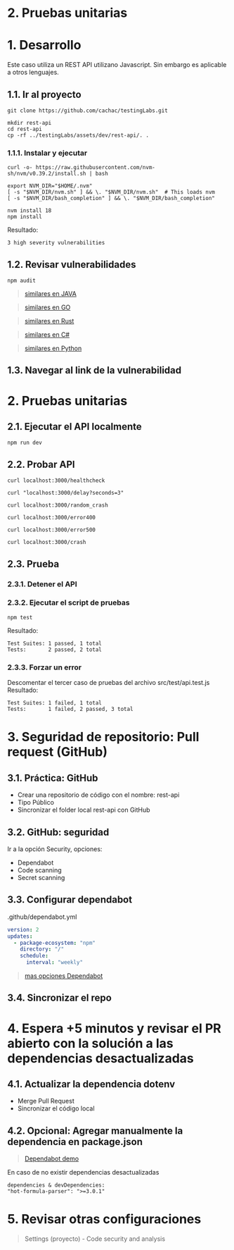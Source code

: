 # 2. Pruebas unitarias <!-- omit in toc -->


# 1. Desarrollo
Este caso utiliza un REST API utilizano Javascript. Sin embargo es aplicable a otros lenguajes.

## 1.1. Ir al proyecto
```
git clone https://github.com/cachac/testingLabs.git

mkdir rest-api
cd rest-api
cp -rf ../testingLabs/assets/dev/rest-api/. .
```
### 1.1.1. Instalar y ejecutar
```
curl -o- https://raw.githubusercontent.com/nvm-sh/nvm/v0.39.2/install.sh | bash

export NVM_DIR="$HOME/.nvm"
[ -s "$NVM_DIR/nvm.sh" ] && \. "$NVM_DIR/nvm.sh"  # This loads nvm
[ -s "$NVM_DIR/bash_completion" ] && \. "$NVM_DIR/bash_completion"

nvm install 18
npm install
```
Resultado:
```
3 high severity vulnerabilities
```

## 1.2. Revisar vulnerabilidades
```
npm audit
```
> [similares en JAVA](https://www.mojohaus.org/versions/versions-maven-plugin/index.html)

> [similares en GO](https://github.com/securego/gosec)

> [similares en Rust](https://crates.io/crates/cargo-audit)

> [similares en C#](https://learn.microsoft.com/en-us/dotnet/core/tools/dotnet-list-package)

> [similares en Python](https://github.com/pypa/pip-audit)

## 1.3. Navegar al link de la vulnerabilidad

# 2. Pruebas unitarias
## 2.1. Ejecutar el API localmente
```
npm run dev
```
## 2.2. Probar API
```
curl localhost:3000/healthcheck

curl "localhost:3000/delay?seconds=3"

curl localhost:3000/random_crash

curl localhost:3000/error400

curl localhost:3000/error500

curl localhost:3000/crash
```

## 2.3. Prueba
### 2.3.1. Detener el API
### 2.3.2. Ejecutar el script de pruebas
```
npm test
```
Resultado:
```
Test Suites: 1 passed, 1 total
Tests:       2 passed, 2 total
```
### 2.3.3. Forzar un error
Descomentar el tercer caso de pruebas del archivo src/test/api.test.js
Resultado:
```
Test Suites: 1 failed, 1 total
Tests:       1 failed, 2 passed, 3 total
```

# 3. Seguridad de repositorio: Pull request (GitHub)
## 3.1. Práctica: GitHub
- Crear una repositorio de código con el nombre: rest-api
- Tipo Público
- Sincronizar el folder local rest-api con GitHub

## 3.2. GitHub: seguridad
Ir a la opción Security, opciones:
- Dependabot
- Code scanning
- Secret scanning


## 3.3. Configurar dependabot
.github/dependabot.yml
```yaml
version: 2
updates:
  - package-ecosystem: "npm"
    directory: "/"
    schedule:
      interval: "weekly"
```
> [mas opciones Dependabot](https://docs.github.com/en/code-security/dependabot/dependabot-version-updates/configuration-options-for-the-dependabot.yml-file)
## 3.4. Sincronizar el repo

# 4. Espera +5 minutos y revisar el PR abierto con la solución a las dependencias desactualizadas

## 4.1. Actualizar la dependencia dotenv
- Merge Pull Request
- Sincronizar el código local


## 4.2. Opcional: Agregar manualmente la dependencia en package.json
> [Dependabot demo](https://github.com/dependabot/demo)

En caso de no existir dependencias desactualizadas
```
dependencies & devDependencies:
"hot-formula-parser": ">=3.0.1"
```

# 5. Revisar otras configuraciones
> Settings (proyecto) - Code security and analysis
